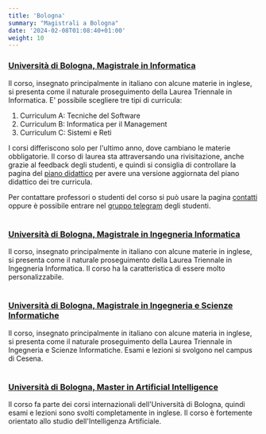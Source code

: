```yaml
---
title: 'Bologna'
summary: "Magistrali a Bologna"
date: '2024-02-08T01:08:40+01:00'
weight: 10
---
```


### [Università di Bologna, Magistrale in Informatica](https://corsi.unibo.it/magistrale/informatica)

Il corso, insegnato principalmente in italiano con alcune materie in inglese, si presenta come il naturale proseguimento della
Laurea Triennale in Informatica. E' possibile scegliere tre tipi di curricula:
1. Curriculum A: Tecniche del Software
2. Curriculum B: Informatica per il Management
3. Curriculum C: Sistemi e Reti
   
I corsi differiscono solo per l'ultimo anno, dove cambiano le materie obbligatorie. Il corso di laurea sta attraversando una rivisitazione,
anche grazie al feedback degli studenti, e quindi si consiglia di controllare la pagina del [piano didattico](https://corsi.unibo.it/magistrale/informatica/insegnamenti)
per avere una versione aggiornata del piano didattico dei tre curricula.

Per contattare professori o studenti del corso si può usare la pagina [contatti](https://corsi.unibo.it/magistrale/informatica/contatti)
oppure è possibile entrare nel [gruppo telegram](https://t.me/mag_informatica_unibo) degli studenti.

#

### [Università di Bologna, Magistrale in Ingegneria Informatica](https://corsi.unibo.it/magistrale/ingegneriainformatica)

Il corso, insegnato principalmente in italiano con alcune materie in inglese, si presenta come il naturale proseguimento della
Laurea Triennale in Ingegneria Informatica. Il corso ha la caratteristica di essere molto personalizzabile.

#

### [Università di Bologna, Magistrale in Ingegneria e Scienze Informatiche](https://corsi.unibo.it/magistrale/IngegneriaScienzeInformatiche)

Il corso, insegnato principalmente in italiano con alcune materia in inglese, si presenta come il naturale proseguimento della
Laurea Triennale in Ingegneria e Scienze Informatiche. Esami e lezioni si svolgono nel campus di Cesena.

#

### [Università di Bologna, Master in Artificial Intelligence](https://corsi.unibo.it/2cycle/artificial-intelligence)

Il corso fa parte dei corsi internazionali dell'Università di Bologna, quindi esami e lezioni sono svolti completamente in
inglese. Il corso è fortemente orientato allo studio dell'Intelligenza Artificiale.

# 
